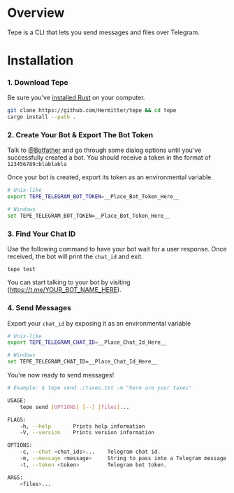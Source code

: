 # Overview

Tepe is a CLI that lets you send messages and files over Telegram.

# Installation

### 1. Download Tepe

Be sure you've [installed Rust](http://rustup.rs/) on your computer.

```bash
git clone https://github.com/Hermitter/tepe && cd tepe
cargo install --path .
```

### 2. Create Your Bot & Export The Bot Token

Talk to [@Botfather](https://t.me/botfather) and go through some dialog options until you've successfully created a bot. You should receive a token in the format of `123456789:blablabla`

Once your bot is created, export its token as an environmental variable.

```bash
# Unix-like
export TEPE_TELEGRAM_BOT_TOKEN=__Place_Bot_Token_Here__
```

```bash
# Windows
set TEPE_TELEGRAM_BOT_TOKEN=__Place_Bot_Token_Here__
```

### 3. Find Your Chat ID

Use the following command to have your bot wait for a user response. Once received, the bot will print the `chat_id` and exit.

```
tepe test
```

You can start talking to your bot by visiting (https://t.me/YOUR_BOT_NAME_HERE).

### 4. Send Messages

Export your `chat_id` by exposing it as an environmental variable

```bash
# Unix-like
export TEPE_TELEGRAM_CHAT_ID=__Place_Chat_Id_Here__
```

```bash
# Windows
set TEPE_TELEGRAM_CHAT_ID=__Place_Chat_Id_Here__
```

You're now ready to send messages!

```bash
# Example: $ tepe send ./taxes.txt -m "here are your taxes"

USAGE:
    tepe send [OPTIONS] [--] [files]...

FLAGS:
    -h, --help       Prints help information
    -V, --version    Prints version information

OPTIONS:
    -c, --chat <chat_ids>...    Telegram chat id.
    -m, --message <message>     String to pass into a Telegram message.
    -t, --token <token>         Telegram bot token.

ARGS:
    <files>...
```
